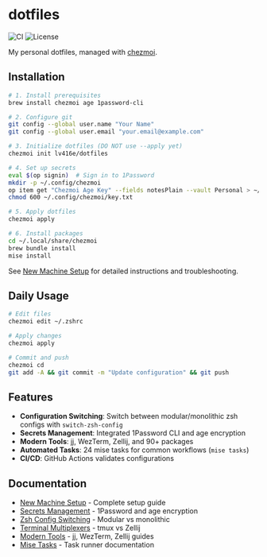 # dotfiles

![CI](https://github.com/lv416e/dotfiles/workflows/Dotfiles%20CI/badge.svg)
![License](https://img.shields.io/github/license/lv416e/dotfiles)

My personal dotfiles, managed with [chezmoi](https://www.chezmoi.io/).

## Installation

```sh
# 1. Install prerequisites
brew install chezmoi age 1password-cli

# 2. Configure git
git config --global user.name "Your Name"
git config --global user.email "your.email@example.com"

# 3. Initialize dotfiles (DO NOT use --apply yet)
chezmoi init lv416e/dotfiles

# 4. Set up secrets
eval $(op signin)  # Sign in to 1Password
mkdir -p ~/.config/chezmoi
op item get "Chezmoi Age Key" --fields notesPlain --vault Personal > ~/.config/chezmoi/key.txt
chmod 600 ~/.config/chezmoi/key.txt

# 5. Apply dotfiles
chezmoi apply

# 6. Install packages
cd ~/.local/share/chezmoi
brew bundle install
mise install
```

See [New Machine Setup](docs/NEW_MACHINE_SETUP.md) for detailed instructions and troubleshooting.

## Daily Usage

```sh
# Edit files
chezmoi edit ~/.zshrc

# Apply changes
chezmoi apply

# Commit and push
chezmoi cd
git add -A && git commit -m "Update configuration" && git push
```

## Features

- **Configuration Switching**: Switch between modular/monolithic zsh configs with `switch-zsh-config`
- **Secrets Management**: Integrated 1Password CLI and age encryption
- **Modern Tools**: jj, WezTerm, Zellij, and 90+ packages
- **Automated Tasks**: 24 mise tasks for common workflows (`mise tasks`)
- **CI/CD**: GitHub Actions validates configurations

## Documentation

- [New Machine Setup](docs/NEW_MACHINE_SETUP.md) - Complete setup guide
- [Secrets Management](docs/SECRETS_MANAGEMENT.md) - 1Password and age encryption
- [Zsh Config Switching](docs/ZSH_CONFIG_SWITCHING.md) - Modular vs monolithic
- [Terminal Multiplexers](docs/TERMINAL_MULTIPLEXERS.md) - tmux vs Zellij
- [Modern Tools](docs/NEW_TOOLS.md) - jj, WezTerm, Zellij guides
- [Mise Tasks](docs/MISE_TASKS.md) - Task runner documentation
